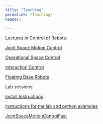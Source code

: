 ```yaml
---
title: "Teaching"
permalink: /Teaching/
header:

---
```


Lectures in Control of Robots:

[Joint Space Motion Control](https://www.dropbox.com/s/1tl5s22ms3ktbb9/jointSpaceControlV2.pdf)

[Operational Space Control](https://www.dropbox.com/s/ohilzc7g8so5erk/operationalSpaceControl.pdf)

[Interaction Control](https://www.dropbox.com/s/7b49lmr4jn3warn/interactionControl.pdf)

[Floating Base Robots](https://www.dropbox.com/s/rbmw4oaxs4af8xh/floatingBaseRobots.pdf?dl=0)



Lab sessions:

[Install Instructions](https://www.dropbox.com/s/7pl7gokup5a9ku3/install.txt?dl=0)

[Instructions for the lab and python examples](https://www.dropbox.com/s/598n6zarutt06cm/lab.zip)

[JointSpaceMotionControlFast](https://www.dropbox.com/s/rf0n6h68tee12xw/jointSpaceMotionControlFast.py?dl=0)



